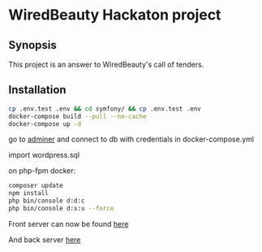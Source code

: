 # WiredBeauty Hackaton project

## Synopsis

This project is an answer to WiredBeauty's call of tenders.

## Installation

```bash
cp .env.test .env && cd symfony/ && cp .env.test .env
docker-compose build --pull --no-cache
docker-compose up -d
```

go to [adminer](http://localhost:8080/) and connect to db with credentials in docker-compose.yml

import wordpress.sql

on php-fpm docker:
```bash
composer update 
npm install
php bin/console d:d:c
php bin/console d:s:u --force
```
Front server can now be found [here](http://127.0.0.1:8888)

And back server [here](http://127.0.0.1)


